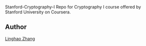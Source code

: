 Stanford-Cryptography-I
Repo for Cryptography I course offered by Stanford University on Coursera.

## Author
[Linghao Zhang](https://github.com/dnc1994)